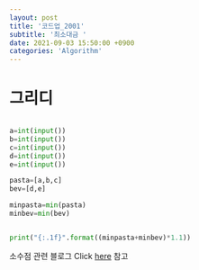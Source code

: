 ```yaml
---
layout: post
title: '코드업_2001'
subtitle: '최소대금 '
date: 2021-09-03 15:50:00 +0900
categories: 'Algorithm'
---
```

# 그리디

```python

a=int(input())
b=int(input())
c=int(input())
d=int(input())
e=int(input())

pasta=[a,b,c]
bev=[d,e]

minpasta=min(pasta)
minbev=min(bev)


print("{:.1f}".format((minpasta+minbev)*1.1))

```

소수점 관련 블로그 Click [here](https://blockdmask.tistory.com/534) 참고